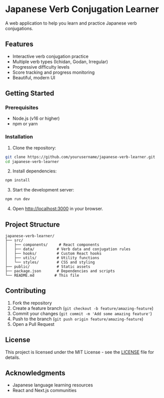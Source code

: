 # Japanese Verb Conjugation Learner

A web application to help you learn and practice Japanese verb conjugations.

## Features

- Interactive verb conjugation practice
- Multiple verb types (Ichidan, Godan, Irregular)
- Progressive difficulty levels
- Score tracking and progress monitoring
- Beautiful, modern UI

## Getting Started

### Prerequisites

- Node.js (v16 or higher)
- npm or yarn

### Installation

1. Clone the repository:
```bash
git clone https://github.com/yourusername/japanese-verb-learner.git
cd japanese-verb-learner
```

2. Install dependencies:
```bash
npm install
```

3. Start the development server:
```bash
npm run dev
```

4. Open [http://localhost:3000](http://localhost:3000) in your browser.

## Project Structure

```
japanese-verb-learner/
├── src/
│   ├── components/     # React components
│   ├── data/          # Verb data and conjugation rules
│   ├── hooks/         # Custom React hooks
│   ├── utils/         # Utility functions
│   └── styles/        # CSS and styling
├── public/            # Static assets
├── package.json       # Dependencies and scripts
└── README.md         # This file
```

## Contributing

1. Fork the repository
2. Create a feature branch (`git checkout -b feature/amazing-feature`)
3. Commit your changes (`git commit -m 'Add some amazing feature'`)
4. Push to the branch (`git push origin feature/amazing-feature`)
5. Open a Pull Request

## License

This project is licensed under the MIT License - see the [LICENSE](LICENSE) file for details.

## Acknowledgments

- Japanese language learning resources
- React and Next.js communities 